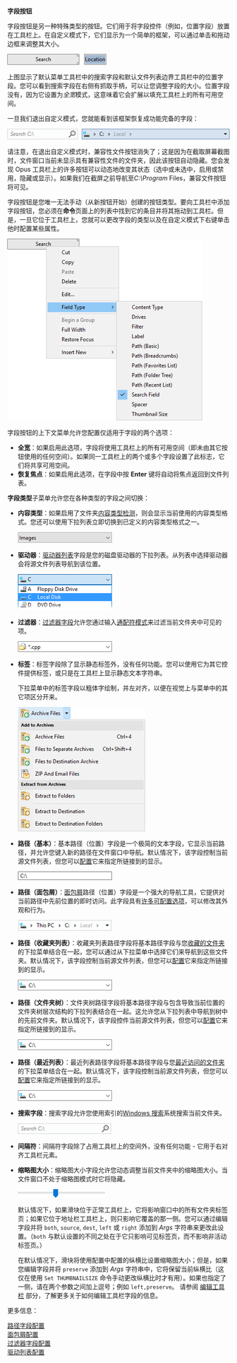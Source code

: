 **字段按钮**

字段按钮是另一种特殊类型的按钮。它们用于将字段控件（例如，位置字段）放置在工具栏上。在自定义模式下，它们显示为一个简单的框架，可以通过单击和拖动边框来调整其大小。

![](/Manual/images/media/field_buttons_-_customize.png)

上图显示了默认菜单工具栏中的搜索字段和默认文件列表边界工具栏中的位置字段。您可以看到搜索字段在右侧有抓取手柄，可以让您调整字段的大小。位置字段没有，因为它设置为*全宽*模式，这意味着它会扩展以填充工具栏上的所有可用空间。

一旦我们退出自定义模式，您就能看到该框架恢复成功能完备的字段：

![](/Manual/images/media/field_buttons_-_no_customize.png)

请注意，在退出自定义模式时，兼容性文件按钮消失了；这是因为在截取屏幕截图时，文件窗口当前未显示具有兼容性文件的文件夹，因此该按钮自动隐藏。您会发现 Opus 工具栏上的许多按钮可以动态地改变其状态（选中或未选中，启用或禁用，隐藏或显示）。如果我们在截屏之前导航至*C:\Program* Files，兼容文件按钮将可见。

字段按钮是您唯一无法手动（从新按钮开始）创建的按钮类型。要向工具栏中添加字段按钮，您必须在**命令**页面上的列表中找到它的条目并将其拖动到工具栏。但是，一旦它位于工具栏上，您就可以更改字段的类型以及在自定义模式下右键单击他时配置某些属性。

![](/Manual/images/media/field_buttons_edit.png)

字段按钮的上下文菜单允许您配置仅适用于字段的两个选项：

- **全宽**：如果启用此选项，字段将使用工具栏上的所有可用空间（即未由其它按钮使用的任何空间）。如果同一工具栏上的两个或多个字段设置了此标志，它们将共享可用空间。
- **恢复焦点**：如果启用此选项，在字段中按 **Enter** 键将自动将焦点返回到文件列表。

**字段类型**子菜单允许您在各种类型的字段之间切换：

- **内容类型**：如果启用了文件夹[内容类型检测](/Manual/basic_concepts/folder_options/content_types.zh.md)，则会显示当前使用的内容类型格式。您还可以使用下拉列表立即切换到已定义的内容类型格式之一。

  ![](/Manual/images/media/content_type_field.png)

- **驱动器**：[驱动器列表](/Manual/basic_concepts/the_lister/navigation/drive_buttons_and_lists.zh.md)字段是您的磁盘驱动器的下拉列表。从列表中选择驱动器会将源文件列表导航到该位置。  

  ![](/Manual/images/media/drive_list_field.png)

- **过滤器**：[过滤器字段](/Manual/basic_concepts/searching_and_filtering/toolbar_filter_fields.zh.md)允许您通过输入[通配符模式](/Manual/reference/wildcard_reference/pattern_matching_syntax.zh.md)来过滤当前文件夹中可见的项。

  ![](/Manual/images/media/filter_field.png)

- **标签**：标签字段除了显示静态标签外，没有任何功能。您可以使用它为其它控件提供标签，或只是在工具栏上显示静态文本字符串。

  下拉菜单中的标签字段以粗体字绘制，并左对齐，以便在视觉上与菜单中的其它项区分开来。

  ![](/Manual/images/media/image079.png)

- **路径（基本）**：基本路径（位置）字段是一个极简的文本字段，它显示当前路径，并允许您键入新的路径在文件窗口中导航。默认情况下，该字段控制当前源文件列表，但您可以[配置](/Manual/customize/creating_your_own_buttons/editing_the_toolbar/field_buttons/path_field_configuration.zh.md)它来指定所链接到的显示。

  ![](/Manual/images/media/path_field_basic.png)

- **路径（面包屑）**：[面包屑](/Manual/basic_concepts/the_lister/navigation/breadcrumbs_location_field.zh.md)路径（位置）字段是一个强大的导航工具，它提供对当前路径中先前位置的即时访问。此字段具有[许多可配置选项](/Manual/preferences/preferences_categories/location_bar/path_fields/README.zh.md)，可以修改其外观和行为。

  ![](/Manual/images/media/path_field_crumbs.png)

- **路径（收藏夹列表）**：收藏夹列表路径字段将基本路径字段与您[收藏的文件夹](/Manual/basic_concepts/the_lister/navigation/favorites.zh.md)的下拉菜单结合在一起，您可以通过从下拉菜单中选择它们来导航到这些文件夹。默认情况下，该字段控制当前源文件列表，但您可以[配置](/Manual/customize/creating_your_own_buttons/editing_the_toolbar/field_buttons/path_field_configuration.zh.md)它来指定所链接到的显示。

  ![](/Manual/images/media/path_field_dropdown.png)

- **路径（文件夹树）**：文件夹树路径字段将基本路径字段与包含导致当前位置的文件夹树层次结构的下拉列表结合在一起。这允许您从下拉列表中导航到树中的先前文件夹。默认情况下，该字段控件当前源文件列表，但您可以[配置](/Manual/customize/creating_your_own_buttons/editing_the_toolbar/field_buttons/path_field_configuration.zh.md)它来指定所链接到的显示。

  ![](/Manual/images/media/path_field_dropdown.png)

- **路径（最近列表）**：最近列表路径字段将基本路径字段与您[最近访问的文件夹](/Manual/basic_concepts/the_lister/navigation/recent_and_history_lists.zh.md)的下拉菜单结合在一起。默认情况下，该字段控制当前源文件列表，但您可以[配置](/Manual/customize/creating_your_own_buttons/editing_the_toolbar/field_buttons/path_field_configuration.zh.md)它来指定所链接到的显示。

  ![](/Manual/images/media/path_field_dropdown.png)

- **搜索字段**：搜索字段允许您使用索引的[Windows 搜索](/Manual/basic_concepts/searching_and_filtering/windows_search.zh.md)系统搜索当前文件夹。

  ![](/Manual/images/media/search_field1.png)

- **间隔符**：间隔符字段除了占用工具栏上的空间外，没有任何功能 - 它用于右对齐工具栏元素。

- **缩略图大小**：缩略图大小字段允许您动态调整当前文件夹中的缩略图大小。当文件窗口不处于缩略图模式时它将隐藏。

  ![](/Manual/images/media/thumbnail_size_slider.png)

  默认情况下，如果滑块位于正常工具栏上，它将影响窗口中的所有文件夹标签页；如果它位于地址栏工具栏上，则只影响它覆盖的那一侧。您可以通过编辑字段并将 `both`, `source`, `dest`, `left` 或 `right` 添加到 *Args* 字符串来更改此设置。（`both` 与默认设置的不同之处在于它只影响可见标签页，而不影响非活动标签页。）

  在默认情况下，滑块将使用配置中配置的纵横比设置缩略图大小；但是，如果您编辑字段并将 `preserve` 添加到 *Args* 字符串中，它将保留当前纵横比（这仅在使用 `Set THUMBNAILSIZE` 命令手动更改纵横比时才有用）。如果也指定了一侧，请在两个参数之间加上逗号；例如 `left,preserve`。
请参阅 [编辑工具栏]() 部分，了解更多关于如何编辑工具栏字段的信息。

更多信息：

[路径字段配置](/Manual/customize/creating_your_own_buttons/editing_the_toolbar/field_buttons/path_field_configuration.zh.md)  
[面包屑配置](/Manual/preferences/preferences_categories/location_bar/path_fields/README.zh.md)  
[过滤器字段配置](/Manual/customize/creating_your_own_buttons/editing_the_toolbar/field_buttons/filter_field_configuration.zh.md)  
[驱动列表配置](/Manual/customize/creating_your_own_buttons/editing_the_toolbar/field_buttons/drive_list_configuration.zh.md)